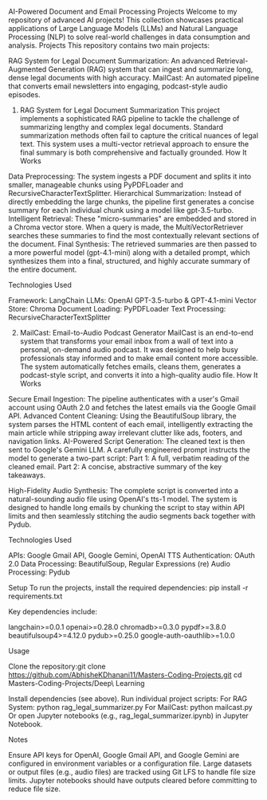 AI-Powered Document and Email Processing Projects
Welcome to my repository of advanced AI projects! This collection showcases practical applications of Large Language Models (LLMs) and Natural Language Processing (NLP) to solve real-world challenges in data consumption and analysis.
Projects
This repository contains two main projects:

RAG System for Legal Document Summarization: An advanced Retrieval-Augmented Generation (RAG) system that can ingest and summarize long, dense legal documents with high accuracy.
MailCast: An automated pipeline that converts email newsletters into engaging, podcast-style audio episodes.

1. RAG System for Legal Document Summarization
This project implements a sophisticated RAG pipeline to tackle the challenge of summarizing lengthy and complex legal documents. Standard summarization methods often fail to capture the critical nuances of legal text. This system uses a multi-vector retrieval approach to ensure the final summary is both comprehensive and factually grounded.
How It Works

Data Preprocessing: The system ingests a PDF document and splits it into smaller, manageable chunks using PyPDFLoader and RecursiveCharacterTextSplitter.
Hierarchical Summarization: Instead of directly embedding the large chunks, the pipeline first generates a concise summary for each individual chunk using a model like gpt-3.5-turbo.
Intelligent Retrieval: These "micro-summaries" are embedded and stored in a Chroma vector store. When a query is made, the MultiVectorRetriever searches these summaries to find the most contextually relevant sections of the document.
Final Synthesis: The retrieved summaries are then passed to a more powerful model (gpt-4.1-mini) along with a detailed prompt, which synthesizes them into a final, structured, and highly accurate summary of the entire document.

Technologies Used

Framework: LangChain
LLMs: OpenAI GPT-3.5-turbo & GPT-4.1-mini
Vector Store: Chroma
Document Loading: PyPDFLoader
Text Processing: RecursiveCharacterTextSplitter

2. MailCast: Email-to-Audio Podcast Generator
MailCast is an end-to-end system that transforms your email inbox from a wall of text into a personal, on-demand audio podcast. It was designed to help busy professionals stay informed and to make email content more accessible. The system automatically fetches emails, cleans them, generates a podcast-style script, and converts it into a high-quality audio file.
How It Works

Secure Email Ingestion: The pipeline authenticates with a user's Gmail account using OAuth 2.0 and fetches the latest emails via the Google Gmail API.
Advanced Content Cleaning: Using the BeautifulSoup library, the system parses the HTML content of each email, intelligently extracting the main article while stripping away irrelevant clutter like ads, footers, and navigation links.
AI-Powered Script Generation: The cleaned text is then sent to Google's Gemini LLM. A carefully engineered prompt instructs the model to generate a two-part script:
Part 1: A full, verbatim reading of the cleaned email.
Part 2: A concise, abstractive summary of the key takeaways.


High-Fidelity Audio Synthesis: The complete script is converted into a natural-sounding audio file using OpenAI's tts-1 model. The system is designed to handle long emails by chunking the script to stay within API limits and then seamlessly stitching the audio segments back together with Pydub.

Technologies Used

APIs: Google Gmail API, Google Gemini, OpenAI TTS
Authentication: OAuth 2.0
Data Processing: BeautifulSoup, Regular Expressions (re)
Audio Processing: Pydub

Setup
To run the projects, install the required dependencies:
pip install -r requirements.txt

Key dependencies include:

langchain>=0.0.1
openai>=0.28.0
chromadb>=0.3.0
pypdf>=3.8.0
beautifulsoup4>=4.12.0
pydub>=0.25.0
google-auth-oauthlib>=1.0.0

Usage

Clone the repository:git clone https://github.com/AbhisheKDhanani11/Masters-Coding-Projects.git
cd Masters-Coding-Projects/Deep\ Learning


Install dependencies (see above).
Run individual project scripts:
For RAG System: python rag_legal_summarizer.py
For MailCast: python mailcast.py
Or open Jupyter notebooks (e.g., rag_legal_summarizer.ipynb) in Jupyter Notebook.



Notes

Ensure API keys for OpenAI, Google Gmail API, and Google Gemini are configured in environment variables or a configuration file.
Large datasets or output files (e.g., audio files) are tracked using Git LFS to handle file size limits.
Jupyter notebooks should have outputs cleared before committing to reduce file size.
